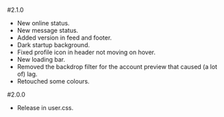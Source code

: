 #2.1.0

- New online status.
- New message status.
- Added version in feed and footer.
- Dark startup background.
- Fixed profile icon in header not moving on hover.
- New loading bar.
- Removed the backdrop filter for the account preview that caused (a lot of) lag.
- Retouched some colours.

#2.0.0

- Release in user.css.

